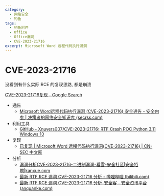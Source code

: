 ```yaml
---
category:
  - 网络安全
  - 钓鱼
tags:
  - 钓鱼附件
  - Office
  - Office漏洞
  - CVE-2023-21716
excerpt: Microsoft Word 远程代码执行漏洞
---
```


# CVE-2023-21716

没看到有什么实际 RCE 的复现思路, 都是崩溃

[CVE-2023-21716复现 - Google Search](https://www.google.com/search?q=+CVE-2023-21716复现&sca_esv=b0587616288d9197&sxsrf=ADLYWILHpwP_oDl8nvyz02ZYok2pQ7miMQ%3A1719560508814&source=hp&ei=PGl-ZoKCMMKO2roPnvuN-AE&iflsig=AL9hbdgAAAAAZn53TNWQKDWC730fyL9YmPDHWOhhRGWd&ved=0ahUKEwiCkK-K5v2GAxVCh1YBHZ59Ax8Q4dUDCBY&uact=5&oq=+CVE-2023-21716复现&gs_lp=Egdnd3Mtd2l6IhUgQ1ZFLTIwMjMtMjE3MTblpI3njrAyCBAAGIAEGKIESIENUJoBWLELcAF4AJABAJgB9QGgAagJqgEFMC43LjG4AQPIAQD4AQL4AQGYAgOgAvACqAIKwgIHECMYJxjqAsICCBAAGKIEGIkFmAMOkgcFMS4xLjGgB6sM&sclient=gws-wiz#ip=1)

- 通告
  - [Microsoft Word远程代码执行漏洞 (CVE-2023-21716) 安全通告 - 安全内参 | 决策者的网络安全知识库 (secrss.com)](https://www.secrss.com/articles/52541)
- 利用工具
  - [GitHub - Xnuvers007/CVE-2023-21716: RTF Crash POC Python 3.11 Windows 10](https://github.com/Xnuvers007/CVE-2023-21716)
- 复现
  - [已复现 | Microsoft Word 远程代码执行漏洞(CVE-2023-21716) | CN-SEC 中文网](https://cn-sec.com/archives/1594172.html)
- 分析
  - [漏洞分析CVE-2023-21716-二进制漏洞-看雪-安全社区|安全招聘|kanxue.com](https://bbs.kanxue.com/thread-276473.htm)
  - [最新 RTF RCE 漏洞 CVE-2023-21716 分析 - 哔哩哔哩 (bilibili.com)](https://www.bilibili.com/read/cv22383742/)
  - [最新 RTF RCE 漏洞 CVE-2023-21716 分析-安全客 - 安全资讯平台 (anquanke.com)](https://www.anquanke.com/post/id/287370)

